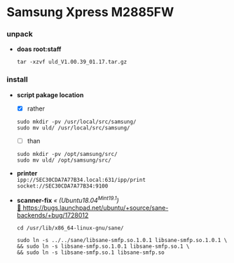 # Samsung Xpress M2885FW
### unpack

+ **doas root:staff**
  
  ```
  tar -xzvf uld_V1.00.39_01.17.tar.gz
  ```


### install

+ **script pakage location**  
  - [x] rather
  
  ```
  sudo mkdir -pv /usr/local/src/samsung/
  sudo mv uld/ /usr/local/src/samsung/
  ```
  
  - [ ] than
  
  ```  
  sudo mkdir -pv /opt/samsung/src/
  sudo mv uld/ /opt/samsung/src/
  ```


+ **printer**  
  `ipp://SEC30CDA7A77B34.local:631/ipp/print`  
  `socket://SEC30CDA7A77B34:9100`


+ **scanner-fix** _« \(Ubuntu18.04<sup>Mint19.1</sup>\)_  
  [ :arrow_up_small: https://bugs.launchpad.net/ubuntu/+source/sane-backends/+bug/1728012 ](https://bugs.launchpad.net/ubuntu/+source/sane-backends/+bug/1728012)
  
  ```
  cd /usr/lib/x86_64-linux-gnu/sane/
  ```
  ```
  sudo ln -s ../../sane/libsane-smfp.so.1.0.1 libsane-smfp.so.1.0.1 \  
  && sudo ln -s libsane-smfp.so.1.0.1 libsane-smfp.so.1 \  
  && sudo ln -s libsane-smfp.so.1 libsane-smfp.so
  ```